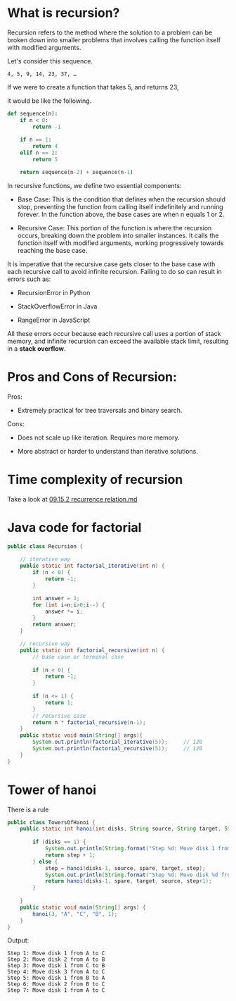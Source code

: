 # What is recursion?

Recursion refers to the method where the solution to a problem can be broken down into smaller problems that involves calling the function itself with modified arguments.

Let's consider this sequence.

```
4, 5, 9, 14, 23, 37, …
```

If we were to create a function that takes 5, and returns 23,

it would be like the following.

```py
def sequence(n):
    if n < 0:
        return -1
    
    if n == 1:
        return 4
    elif n == 2:
        return 5

    return sequence(n-2) + sequence(n-1)
```
In recursive functions, we define two essential components:

- Base Case: This is the condition that defines when the recursion should stop, preventing the function from calling itself indefinitely and running forever. In the function above, the base cases are when n equals 1 or 2.

- Recursive Case: This portion of the function is where the recursion occurs, breaking down the problem into smaller instances. It calls the function itself with modified arguments, working progressively towards reaching the base case.

It is imperative that the recursive case gets closer to the base case with each recursive call to avoid infinite recursion. Failing to do so can result in errors such as:

- RecursionError in Python

- StackOverflowError in Java

- RangeError in JavaScript

All these errors occur because each recursive call uses a portion of stack memory, and infinite recursion can exceed the available stack limit, resulting in a **stack overflow**.

# Pros and Cons of Recursion:

Pros:

- Extremely practical for tree traversals and binary search.

Cons:

- Does not scale up like iteration. Requires more memory.

- More abstract or harder to understand than iterative solutions.

# Time complexity of recursion

Take a look at [09.15.2 recurrence relation.md]()

# Java code for factorial

```java
public class Recursion {
    
    // iterative way
    public static int factorial_iterative(int n) {
        if (n < 0) {
            return -1;
        }

        int answer = 1;
        for (int i=n;i>0;i--) {
            answer *= i;
        }
        return answer;
    }

    // recursive way
    public static int factorial_recursive(int n) {
        // base case or terminal case
        
        if (n < 0) {
            return -1;
        }
        
        if (n <= 1) {
            return 1;
        }
        // recursive case
        return n * factorial_recursive(n-1);
    }
    public static void main(String[] args){
        System.out.println(factorial_iterative(5));     // 120
        System.out.println(factorial_recursive(5));     // 120
    }    
}
```

# Tower of hanoi

There is a rule

```java
public class TowersOfHanoi {
    public static int hanoi(int disks, String source, String target, String spare, int step) {
        
        if (disks == 1) {
            System.out.println(String.format("Step %d: Move disk 1 from %s to %s", step, source, target));
            return step + 1;
        } else {
            step = hanoi(disks-1, source, spare, target, step);
            System.out.println(String.format("Step %d: Move disk %d from %s to %s",step, disks, source, target));
            return hanoi(disks-1, spare, target, source, step+1);
        }
        
    }
    public static void main(String[] args) {
        hanoi(3, "A", "C", "B", 1);
    }    
}

```

Output:

```
Step 1: Move disk 1 from A to C
Step 2: Move disk 2 from A to B
Step 3: Move disk 1 from C to B
Step 4: Move disk 3 from A to C
Step 5: Move disk 1 from B to A
Step 6: Move disk 2 from B to C
Step 7: Move disk 1 from A to C
```
